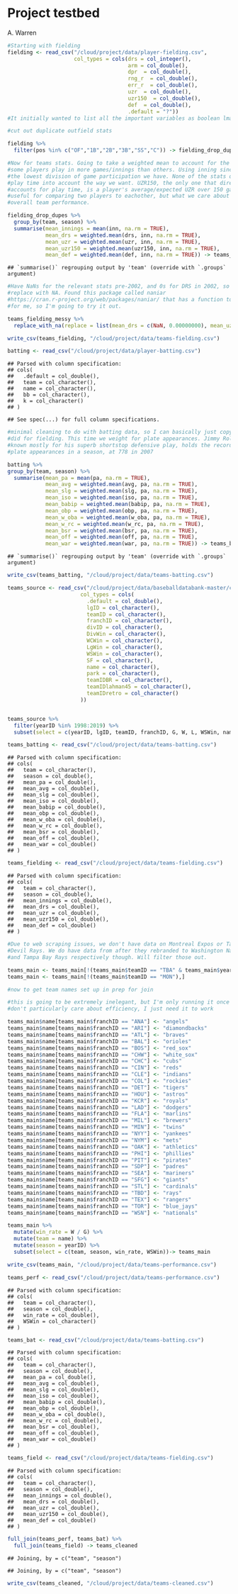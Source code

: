 Project testbed
================
A. Warren

``` r
#Starting with fielding
fielding <- read_csv("/cloud/project/data/player-fielding.csv",
                     col_types = cols(drs = col_integer(), 
                                      arm = col_double(), 
                                      dpr  = col_double(),
                                      rng_r  = col_double(),
                                      err_r  = col_double(),
                                      uzr  = col_double(),
                                      uzr150  = col_double(),
                                      def  = col_double(),
                                      .default = "?"))
#It initially wanted to list all the important variables as boolean lmao

#cut out duplicate outfield stats

fielding %>%
  filter(pos %in% c("OF","1B","2B","3B","SS","C")) -> fielding_drop_dupes

#Now for teams stats. Going to take a weighted mean to account for the fact that
#some players play in more games/innings than others. Using inning since that's
#the lowest division of game participation we have. None of the stats quite take
#play time into account the way we want. UZR150, the only one that directly 
#accounts for play time, is a player's average/expected UZR over 150 games. It's
#useful for comparing two players to eachother, but what we care about is 
#overall team performance.

fielding_drop_dupes %>%
  group_by(team, season) %>%
  summarise(mean_innings = mean(inn, na.rm = TRUE),
            mean_drs = weighted.mean(drs, inn, na.rm = TRUE),
            mean_uzr = weighted.mean(uzr, inn, na.rm = TRUE),
            mean_uzr150 = weighted.mean(uzr150, inn, na.rm = TRUE),
            mean_def = weighted.mean(def, inn, na.rm = TRUE)) -> teams_fielding_messy
```

    ## `summarise()` regrouping output by 'team' (override with `.groups` argument)

``` r
#Have NaNs for the relevant stats pre-2002, and 0s for DRS in 2002, so I need to
#replace with NA. Found this package called naniar 
#https://cran.r-project.org/web/packages/naniar/ that has a function to do that 
#for me, so I'm going to try it out.

teams_fielding_messy %>%
  replace_with_na(replace = list(mean_drs = c(NaN, 0.00000000), mean_uzr = NaN, mean_uzr150 = NaN, mean_def = NaN)) -> teams_fielding

write_csv(teams_fielding, "/cloud/project/data/teams-fielding.csv")
```

``` r
batting <- read_csv("/cloud/project/data/player-batting.csv")
```

    ## Parsed with column specification:
    ## cols(
    ##   .default = col_double(),
    ##   team = col_character(),
    ##   name = col_character(),
    ##   bb = col_character(),
    ##   k = col_character()
    ## )

    ## See spec(...) for full column specifications.

``` r
#minimal cleaning to do with batting data, so I can basically just copy what I 
#did for fielding. This time we weight for plate appearances. Jimmy Rollins, 
#known mostly for his superb shortstop defensive play, holds the record for 
#plate appearances in a season, at 778 in 2007

batting %>%
group_by(team, season) %>%
  summarise(mean_pa = mean(pa, na.rm = TRUE),
            mean_avg = weighted.mean(avg, pa, na.rm = TRUE),
            mean_slg = weighted.mean(slg, pa, na.rm = TRUE),
            mean_iso = weighted.mean(iso, pa, na.rm = TRUE),
            mean_babip = weighted.mean(babip, pa, na.rm = TRUE),
            mean_obp = weighted.mean(obp, pa, na.rm = TRUE),
            mean_w_oba = weighted.mean(w_oba, pa, na.rm = TRUE),
            mean_w_rc = weighted.mean(w_rc, pa, na.rm = TRUE),
            mean_bsr = weighted.mean(bsr, pa, na.rm = TRUE),
            mean_off = weighted.mean(off, pa, na.rm = TRUE),
            mean_war = weighted.mean(war, pa, na.rm = TRUE)) -> teams_batting
```

    ## `summarise()` regrouping output by 'team' (override with `.groups` argument)

``` r
write_csv(teams_batting, "/cloud/project/data/teams-batting.csv")
```

``` r
teams_source <- read_csv("/cloud/project/data/baseballdatabank-master/core/Teams.csv",
                       col_types = cols(
                         .default = col_double(),
                         lgID = col_character(),
                         teamID = col_character(),
                         franchID = col_character(),
                         divID = col_character(),
                         DivWin = col_character(),
                         WCWin = col_character(),
                         LgWin = col_character(),
                         WSWin = col_character(),
                         SF = col_character(),
                         name = col_character(),
                         park = col_character(),
                         teamIDBR = col_character(),
                         teamIDlahman45 = col_character(),
                         teamIDretro = col_character()
                       ))


teams_source %>%
  filter(yearID %in% 1998:2019) %>%
  subset(select = c(yearID, lgID, teamID, franchID, G, W, L, WSWin, name))-> teams_main

teams_batting <- read_csv("/cloud/project/data/teams-batting.csv")
```

    ## Parsed with column specification:
    ## cols(
    ##   team = col_character(),
    ##   season = col_double(),
    ##   mean_pa = col_double(),
    ##   mean_avg = col_double(),
    ##   mean_slg = col_double(),
    ##   mean_iso = col_double(),
    ##   mean_babip = col_double(),
    ##   mean_obp = col_double(),
    ##   mean_w_oba = col_double(),
    ##   mean_w_rc = col_double(),
    ##   mean_bsr = col_double(),
    ##   mean_off = col_double(),
    ##   mean_war = col_double()
    ## )

``` r
teams_fielding <- read_csv("/cloud/project/data/teams-fielding.csv")
```

    ## Parsed with column specification:
    ## cols(
    ##   team = col_character(),
    ##   season = col_double(),
    ##   mean_innings = col_double(),
    ##   mean_drs = col_double(),
    ##   mean_uzr = col_double(),
    ##   mean_uzr150 = col_double(),
    ##   mean_def = col_double()
    ## )

``` r
#Due to web scraping issues, we don't have data on Montreal Expos or Tampa Bay 
#Devil Rays. We do have data from after they rebranded to Washington Nationals 
#and Tampa Bay Rays respectively though. Will filter those out.

teams_main <- teams_main[!(teams_main$teamID == "TBA" & teams_main$yearID %in% 1998:2007),]
teams_main <- teams_main[!(teams_main$teamID == "MON"),]

#now to get team names set up in prep for join

#this is going to be extremely inelegant, but I'm only running it once so I
#don't particularly care about efficiency, I just need it to work

teams_main$name[teams_main$franchID == "ANA"] <- "angels"
teams_main$name[teams_main$franchID == "ARI"] <- "diamondbacks"
teams_main$name[teams_main$franchID == "ATL"] <- "braves"
teams_main$name[teams_main$franchID == "BAL"] <- "orioles"
teams_main$name[teams_main$franchID == "BOS"] <- "red_sox"
teams_main$name[teams_main$franchID == "CHW"] <- "white_sox"
teams_main$name[teams_main$franchID == "CHC"] <- "cubs"
teams_main$name[teams_main$franchID == "CIN"] <- "reds"
teams_main$name[teams_main$franchID == "CLE"] <- "indians"
teams_main$name[teams_main$franchID == "COL"] <- "rockies"
teams_main$name[teams_main$franchID == "DET"] <- "tigers"
teams_main$name[teams_main$franchID == "HOU"] <- "astros"
teams_main$name[teams_main$franchID == "KCR"] <- "royals"
teams_main$name[teams_main$franchID == "LAD"] <- "dodgers"
teams_main$name[teams_main$franchID == "FLA"] <- "marlins"
teams_main$name[teams_main$franchID == "MIL"] <- "brewers"
teams_main$name[teams_main$franchID == "MIN"] <- "twins"
teams_main$name[teams_main$franchID == "NYY"] <- "yankees"
teams_main$name[teams_main$franchID == "NYM"] <- "mets"
teams_main$name[teams_main$franchID == "OAK"] <- "athletics"
teams_main$name[teams_main$franchID == "PHI"] <- "phillies"
teams_main$name[teams_main$franchID == "PIT"] <- "pirates"
teams_main$name[teams_main$franchID == "SDP"] <- "padres"
teams_main$name[teams_main$franchID == "SEA"] <- "mariners"
teams_main$name[teams_main$franchID == "SFG"] <- "giants"
teams_main$name[teams_main$franchID == "STL"] <- "cardinals"
teams_main$name[teams_main$franchID == "TBD"] <- "rays"
teams_main$name[teams_main$franchID == "TEX"] <- "rangers"
teams_main$name[teams_main$franchID == "TOR"] <- "blue_jays"
teams_main$name[teams_main$franchID == "WSN"] <- "nationals"

teams_main %>%
  mutate(win_rate = W / G) %>%
  mutate(team = name) %>%
  mutate(season = yearID) %>%
  subset(select = c(team, season, win_rate, WSWin))-> teams_main

write_csv(teams_main, "/cloud/project/data/teams-performance.csv")
```

``` r
teams_perf <- read_csv("/cloud/project/data/teams-performance.csv")
```

    ## Parsed with column specification:
    ## cols(
    ##   team = col_character(),
    ##   season = col_double(),
    ##   win_rate = col_double(),
    ##   WSWin = col_character()
    ## )

``` r
teams_bat <- read_csv("/cloud/project/data/teams-batting.csv")
```

    ## Parsed with column specification:
    ## cols(
    ##   team = col_character(),
    ##   season = col_double(),
    ##   mean_pa = col_double(),
    ##   mean_avg = col_double(),
    ##   mean_slg = col_double(),
    ##   mean_iso = col_double(),
    ##   mean_babip = col_double(),
    ##   mean_obp = col_double(),
    ##   mean_w_oba = col_double(),
    ##   mean_w_rc = col_double(),
    ##   mean_bsr = col_double(),
    ##   mean_off = col_double(),
    ##   mean_war = col_double()
    ## )

``` r
teams_field <- read_csv("/cloud/project/data/teams-fielding.csv")
```

    ## Parsed with column specification:
    ## cols(
    ##   team = col_character(),
    ##   season = col_double(),
    ##   mean_innings = col_double(),
    ##   mean_drs = col_double(),
    ##   mean_uzr = col_double(),
    ##   mean_uzr150 = col_double(),
    ##   mean_def = col_double()
    ## )

``` r
full_join(teams_perf, teams_bat) %>%
  full_join(teams_field) -> teams_cleaned
```

    ## Joining, by = c("team", "season")

    ## Joining, by = c("team", "season")

``` r
write_csv(teams_cleaned, "/cloud/project/data/teams-cleaned.csv")
```
